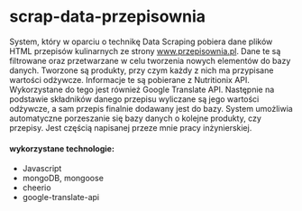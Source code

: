 # scrap-data-przepisownia

System, który w oparciu o technikę Data Scraping pobiera dane plików HTML przepisów kulinarnych ze strony www.przepisownia.pl. Dane te są filtrowane oraz przetwarzane w celu tworzenia nowych elementów do bazy danych.
Tworzone są produkty, przy czym każdy z nich ma przypisane wartości odżywcze. Informacje te są pobierane z Nutritionix API. Wykorzystane do tego jest również Google Translate API. 
Następnie na podstawie składników danego przepisu wyliczane są jego wartości odżywcze, a sam przepis finalnie dodawany jest do bazy. System umożliwia automatyczne porzeszanie się 
bazy danych o kolejne produkty, czy przepisy. Jest częścią napisanej przeze mnie pracy inżynierskiej.

#### wykorzystane technologie:

* Javascript
* mongoDB, mongoose
* cheerio
* google-translate-api
